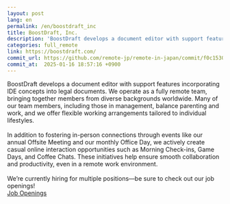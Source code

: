 ```yaml
---
layout: post
lang: en
permalink: /en/boostdraft_inc
title: BoostDraft, Inc.
description: 'BoostDraft develops a document editor with support features incorporating IDE concepts into legal documents. We operate as a fully remote team, bringing together members from diverse backgrounds worldwide. Many of our team members, including those in management, balance parenting and work, and we offer flexible working arrangements tailored to individual lifestyles.   In addition to fostering in-person connections through events like our annual Offsite Meeting and our monthly Office Day, we actively create casual online interaction opportunities such as Morning Check-ins, Game Days, and Coffee Chats. These initiatives help ensure smooth collaboration and productivity, even in a remote work environment.  We’re currently hiring for multiple positions—be sure to check out our job openings! Job Openings'
categories: full_remote
link: https://boostdraft.com/
commit_url: https://github.com/remote-jp/remote-in-japan/commit/f0c15304c604e7c9763c467756e25a4e8fbd0455
commit_at:  2025-01-16 18:57:16 +0900
---
```


<p>BoostDraft develops a document editor with support features incorporating IDE concepts into legal documents. We operate as a fully remote team, bringing together members from diverse backgrounds worldwide. Many of our team members, including those in management, balance parenting and work, and we offer flexible working arrangements tailored to individual lifestyles. <br /><br />In addition to fostering in-person connections through events like our annual Offsite Meeting and our monthly Office Day, we actively create casual online interaction opportunities such as Morning Check-ins, Game Days, and Coffee Chats. These initiatives help ensure smooth collaboration and productivity, even in a remote work environment.<br /><br />We’re currently hiring for multiple positions—be sure to check out our job openings!<br /><a href="https://apply.workable.com/boostdraft/?lng=en">Job Openings</a></p>
